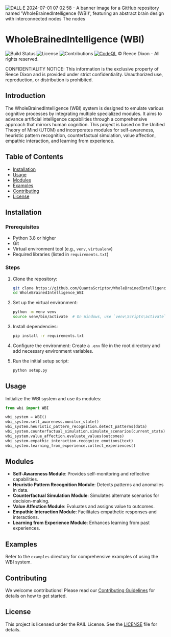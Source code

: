 ![DALL·E 2024-07-01 07 02 58 - A banner image for a GitHub repository named 'WholeBrainedIntelligence (WBI)', featuring an abstract brain design with interconnected nodes  The nodes](https://github.com/QuantaScriptor/WholeBrainedIntelligence_WBI/assets/170899992/7898afcc-b9d5-4692-a69a-0d56d4218769)
# WholeBrainedIntelligence (WBI)

![Build Status](https://img.shields.io/github/actions/workflow/status/QuantaScriptor/WholeBrainedIntelligence_WBI/ci.yml)
![License](https://img.shields.io/github/license/QuantaScriptor/WholeBrainedIntelligence_WBI)
![Contributions](https://img.shields.io/github/contributors/QuantaScriptor/WholeBrainedIntelligence_WBI)
[![CodeQL](https://github.com/QuantaScriptor/WholeBrainedIntelligence_WBI/actions/workflows/codeql.yml/badge.svg)](https://github.com/QuantaScriptor/WholeBrainedIntelligence_WBI/actions/workflows/codeql.yml)
© Reece Dixon - All rights reserved.

CONFIDENTIALITY NOTICE: This information is the exclusive property of Reece Dixon and is provided under strict confidentiality. Unauthorized use, reproduction, or distribution is prohibited.

## Introduction
The WholeBrainedIntelligence (WBI) system is designed to emulate various cognitive processes by integrating multiple specialized modules. It aims to advance artificial intelligence capabilities through a comprehensive approach that mirrors human cognition. This project is based on the Unified Theory of Mind (UTOM) and incorporates modules for self-awareness, heuristic pattern recognition, counterfactual simulation, value affection, empathic interaction, and learning from experience.

## Table of Contents
- [Installation](#installation)
- [Usage](#usage)
- [Modules](#modules)
- [Examples](#examples)
- [Contributing](#contributing)
- [License](#license)

## Installation

### Prerequisites
- Python 3.8 or higher
- Git
- Virtual environment tool (e.g., `venv`, `virtualenv`)
- Required libraries (listed in `requirements.txt`)

### Steps
1. Clone the repository:
    ```bash
    git clone https://github.com/QuantaScriptor/WholeBrainedIntelligence_WBI.git
    cd WholeBrainedIntelligence_WBI
    ```

2. Set up the virtual environment:
    ```bash
    python -m venv venv
    source venv/bin/activate  # On Windows, use `venv\Scripts\activate`
    ```

3. Install dependencies:
    ```bash
    pip install -r requirements.txt
    ```

4. Configure the environment:
    Create a `.env` file in the root directory and add necessary environment variables.

5. Run the initial setup script:
    ```bash
    python setup.py
    ```

## Usage
Initialize the WBI system and use its modules:

```python
from wbi import WBI

wbi_system = WBI()
wbi_system.self_awareness.monitor_state()
wbi_system.heuristic_pattern_recognition.detect_patterns(data)
wbi_system.counterfactual_simulation.simulate_scenarios(current_state)
wbi_system.value_affection.evaluate_values(outcomes)
wbi_system.empathic_interaction.recognize_emotions(text)
wbi_system.learning_from_experience.collect_experiences()
```

## Modules
- **Self-Awareness Module**: Provides self-monitoring and reflective capabilities.
- **Heuristic Pattern Recognition Module**: Detects patterns and anomalies in data.
- **Counterfactual Simulation Module**: Simulates alternate scenarios for decision-making.
- **Value Affection Module**: Evaluates and assigns value to outcomes.
- **Empathic Interaction Module**: Facilitates empathetic responses and interactions.
- **Learning from Experience Module**: Enhances learning from past experiences.

## Examples
Refer to the `examples` directory for comprehensive examples of using the WBI system.

## Contributing
We welcome contributions! Please read our [Contributing Guidelines](CONTRIBUTING.md) for details on how to get started.

## License
This project is licensed under the RAIL License. See the [LICENSE](LICENSE) file for details.
